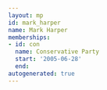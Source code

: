 ```yaml
---
layout: mp
id: mark_harper
name: Mark Harper
memberships:
- id: con
  name: Conservative Party
  start: '2005-06-28'
  end: 
autogenerated: true
---
```

